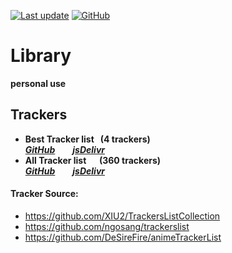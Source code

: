 [![Last update](https://img.shields.io/badge/Last%20update-2025/03/31-%232ea043?style=flat-square&logo=github)](#)
[![GitHub](https://img.shields.io/github/license/BoxMiao007/Library?style=flat-square&color=blue&logo=github)](https://raw.githubusercontent.com/BoxMiao007/Library/main/LICENSE)

# Library
**personal use**

## Trackers

* **Best Tracker list &nbsp; (4 trackers)**   
_**[GitHub](https://raw.githubusercontent.com/BoxMiao007/Library/main/Trackers/trackers_best.txt)**&emsp;&emsp;**[jsDelivr](https://cdn.jsdelivr.net/gh/BoxMiao007/Library/Trackers/trackers_best.txt)**_
* **All Tracker list &emsp; (360 trackers)**   
 _**[GitHub](https://raw.githubusercontent.com/BoxMiao007/Library/main/Trackers/trackers.txt)**&emsp;&emsp;**[jsDelivr](https://cdn.jsdelivr.net/gh/BoxMiao007/Library/Trackers/trackers.txt)**_

#### Tracker Source:
* https://github.com/XIU2/TrackersListCollection
* https://github.com/ngosang/trackerslist
* https://github.com/DeSireFire/animeTrackerList
